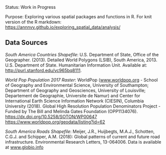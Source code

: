 Status: Work in Progress

Purpose: Exploring various spatial packages and functions in R.
For knit version of the R markdown: https://annnvv.github.io/exploring_spatial_data/analysis/

## **Data Sources**
*South America Countries Shapefile*: U.S. Department of State, Office of the Geographer. (2013). Detailed World Polygons (LSIB), South America, 2013. U.S. Department of State. Humanitarian Information Unit. Available at: http://purl.stanford.edu/vc965bq8111.

*World Pop Population 2017 Raster*: WorldPop (www.worldpop.org - School of Geography and Environmental Science, University of Southampton; Department of Geography and Geosciences, University of Louisville; Departement de Geographie, Universite de Namur) and Center for International Earth Science Information Network (CIESIN), Columbia University (2018). Global High Resolution Population Denominators Project - Funded by The Bill and Melinda Gates Foundation (OPP1134076). https://dx.doi.org/10.5258/SOTON/WP00647
https://www.worldpop.org/geodata/listing?id=62

*South America Roads Shapefile*: Meijer, J.R., Huijbegts, M.A.J., Schotten, C.G.J. and Schipper, A.M. (2018): Global patterns of current and future road infrastructure. Environmental Research Letters, 13-064006. Data is available at www.globio.info
